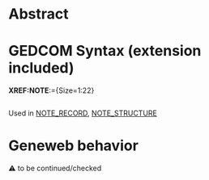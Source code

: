 ﻿# Abstract

# GEDCOM Syntax (extension included)

**XREF:NOTE**:={Size=1:22}
<pre>
</pre>
Used in <a href=Ged.NOTE_RECORD>NOTE_RECORD</a>, <a href=Ged.NOTE_STRUCTURE>NOTE_STRUCTURE</a><br />

# Geneweb behavior


:warning: to be continued/checked


